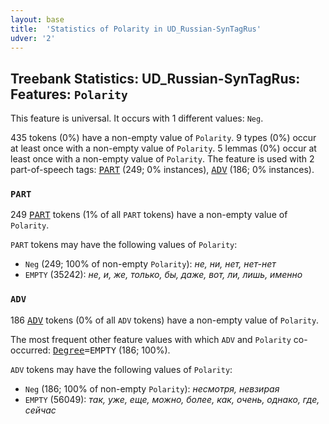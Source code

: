 ```yaml
---
layout: base
title:  'Statistics of Polarity in UD_Russian-SynTagRus'
udver: '2'
---
```


## Treebank Statistics: UD_Russian-SynTagRus: Features: `Polarity`

This feature is universal.
It occurs with 1 different values: `Neg`.

435 tokens (0%) have a non-empty value of `Polarity`.
9 types (0%) occur at least once with a non-empty value of `Polarity`.
5 lemmas (0%) occur at least once with a non-empty value of `Polarity`.
The feature is used with 2 part-of-speech tags: <tt><a href="ru_syntagrus-pos-PART.html">PART</a></tt> (249; 0% instances), <tt><a href="ru_syntagrus-pos-ADV.html">ADV</a></tt> (186; 0% instances).

### `PART`

249 <tt><a href="ru_syntagrus-pos-PART.html">PART</a></tt> tokens (1% of all `PART` tokens) have a non-empty value of `Polarity`.

`PART` tokens may have the following values of `Polarity`:

* `Neg` (249; 100% of non-empty `Polarity`): <em>не, ни, нет, нет-нет</em>
* `EMPTY` (35242): <em>не, и, же, только, бы, даже, вот, ли, лишь, именно</em>

### `ADV`

186 <tt><a href="ru_syntagrus-pos-ADV.html">ADV</a></tt> tokens (0% of all `ADV` tokens) have a non-empty value of `Polarity`.

The most frequent other feature values with which `ADV` and `Polarity` co-occurred: <tt><a href="ru_syntagrus-feat-Degree.html">Degree</a></tt><tt>=EMPTY</tt> (186; 100%).

`ADV` tokens may have the following values of `Polarity`:

* `Neg` (186; 100% of non-empty `Polarity`): <em>несмотря, невзирая</em>
* `EMPTY` (56049): <em>так, уже, еще, можно, более, как, очень, однако, где, сейчас</em>

